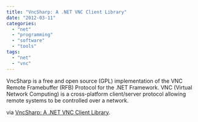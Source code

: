 ```yaml
---
title: "VncSharp: A .NET VNC Client Library"
date: "2012-03-11"
categories: 
  - "net"
  - "programming"
  - "software"
  - "tools"
tags: 
  - "net"
  - "vnc"
---
```


VncSharp is a free and open source (GPL) implementation of the VNC Remote Framebuffer (RFB) Protocol for the .NET Framework. VNC (Virtual Network Computing) is a cross-platform client/server protocol allowing remote systems to be controlled over a network.

via [VncSharp: A .NET VNC Client Library](http://cdot.senecac.on.ca/projects/vncsharp/).
